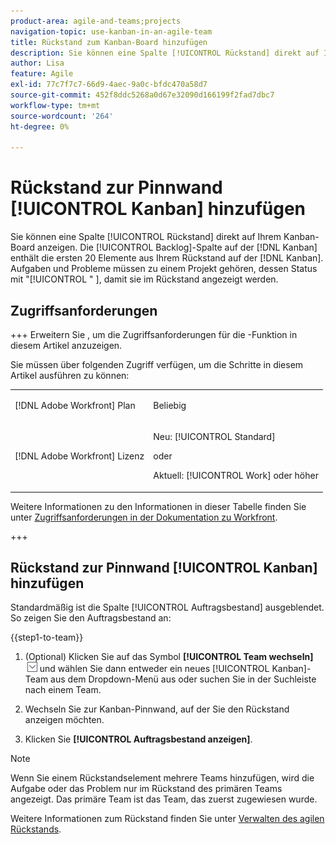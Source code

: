 ```yaml
---
product-area: agile-and-teams;projects
navigation-topic: use-kanban-in-an-agile-team
title: Rückstand zum Kanban-Board hinzufügen
description: Sie können eine Spalte [!UICONTROL Rückstand] direkt auf Ihrem Kanban-Board anzeigen. Die Spalte [!UICONTROL Backlog] auf der  [!DNL Kanban]  enthält die ersten 20 Elemente aus Ihrem Rückstand auf der  [!DNL Kanban] . Aufgaben und Probleme müssen zu einem Projekt gehören, dessen Status in der Rückstandsanzeige mit „Aktuell“ übereinstimmt.
author: Lisa
feature: Agile
exl-id: 77c7f7c7-66d9-4aec-9a0c-bfdc470a58d7
source-git-commit: 452f8ddc5268a0d67e32090d166199f2fad7dbc7
workflow-type: tm+mt
source-wordcount: '264'
ht-degree: 0%

---
```


# Rückstand zur Pinnwand [!UICONTROL Kanban] hinzufügen

Sie können eine Spalte [!UICONTROL Rückstand] direkt auf Ihrem Kanban-Board anzeigen. Die [!UICONTROL Backlog]-Spalte auf der [!DNL Kanban] enthält die ersten 20 Elemente aus Ihrem Rückstand auf der [!DNL Kanban]. Aufgaben und Probleme müssen zu einem Projekt gehören, dessen Status mit &quot;[!UICONTROL &quot; &#x200B;], damit sie im Rückstand angezeigt werden.

## Zugriffsanforderungen

+++ Erweitern Sie , um die Zugriffsanforderungen für die -Funktion in diesem Artikel anzuzeigen.

Sie müssen über folgenden Zugriff verfügen, um die Schritte in diesem Artikel ausführen zu können:

<table style="table-layout:auto"> 
 <col> 
 </col> 
 <col> 
 </col> 
 <tbody> 
  <tr> 
   <td role="rowheader">[!DNL Adobe Workfront] Plan</td> 
   <td> <p>Beliebig</p> </td> 
  </tr> 
  <tr> 
   <td role="rowheader">[!DNL Adobe Workfront] Lizenz</td> 
   <td> <p>Neu: [!UICONTROL Standard]</p> 
   oder
   <p>Aktuell: [!UICONTROL Work] oder höher</p> </td> 
  </tr>
 </tbody> 
</table>

Weitere Informationen zu den Informationen in dieser Tabelle finden Sie unter [Zugriffsanforderungen in der Dokumentation zu Workfront](/help/quicksilver/administration-and-setup/add-users/access-levels-and-object-permissions/access-level-requirements-in-documentation.md).

+++

## Rückstand zur Pinnwand [!UICONTROL Kanban] hinzufügen

Standardmäßig ist die Spalte [!UICONTROL Auftragsbestand] ausgeblendet. So zeigen Sie den Auftragsbestand an:

{{step1-to-team}}

1. (Optional) Klicken Sie auf das Symbol **[!UICONTROL Team wechseln]** ![Symbol Team wechseln](assets/switch-team-icon.png) und wählen Sie dann entweder ein neues [!UICONTROL Kanban]-Team aus dem Dropdown-Menü aus oder suchen Sie in der Suchleiste nach einem Team.

1. Wechseln Sie zur Kanban-Pinnwand, auf der Sie den Rückstand anzeigen möchten.
1. Klicken Sie **[!UICONTROL Auftragsbestand anzeigen]**.

>[!NOTE]
>
>Wenn Sie einem Rückstandselement mehrere Teams hinzufügen, wird die Aufgabe oder das Problem nur im Rückstand des primären Teams angezeigt. Das primäre Team ist das Team, das zuerst zugewiesen wurde.

Weitere Informationen zum Rückstand finden Sie unter [Verwalten des agilen Rückstands](../../agile/work-in-an-agile-environment/manage-the-agile-backlog.md).
